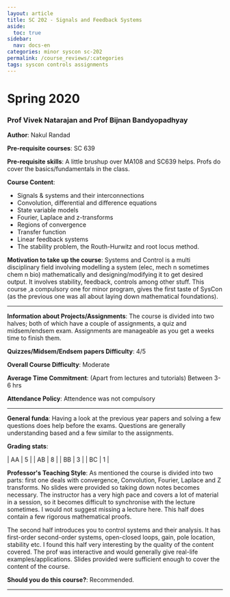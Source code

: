 ```yaml
---
layout: article
title: SC 202 - Signals and Feedback Systems
aside:
  toc: true
sidebar:
  nav: docs-en
categories: minor syscon sc-202
permalink: /course_reviews/:categories
tags: syscon controls assignments
---
```


# Spring 2020
### Prof Vivek Natarajan and Prof Bijnan Bandyopadhyay

**Author**: Nakul Randad

**Pre-requisite courses**: SC 639

**Pre-requisite skills**: A little brushup over MA108 and SC639 helps. Profs do cover the basics/fundamentals in the class.

**Course Content**:
* Signals & systems and their interconnections
* Convolution, differential and difference equations
* State variable models
* Fourier, Laplace and z-transforms
* Regions of convergence
* Transfer function
* Linear feedback systems
* The stability problem, the Routh-Hurwitz and root locus method.

**Motivation to take up the course**: Systems and Control is a multi disciplinary field involving modelling a system (elec, mech n sometimes chem n bio) mathematically and designing/modifying it to get desired output. It involves stability, feedback, controls among other stuff. This course ,a compulsory one for minor program, gives the first taste of SysCon (as the previous one was all about laying down mathematical foundations).


---

**Information about Projects/Assignments**: The course is divided into two halves; both of which have a couple of assignments, a quiz and midsem/endsem exam. Assignments are manageable as you get a weeks time to finish them.

**Quizzes/Midsem/Endsem papers Difficulty**: 4/5

**Overall Course Difficulty**: Moderate

**Average Time Commitment**:
(Apart from lectures and tutorials)
Between 3-6 hrs


**Attendance Policy**: Attendence was not compulsory

---

**General funda**: Having a look at the previous year papers and solving a few questions does help before the exams. Questions are generally understanding based and a few similar to the assignments.


**Grading stats**:

| AA |  5 |
| AB |  8 |
| BB |  3 |
| BC |  1 |


**Professor's Teaching Style**: As mentioned the course is divided into two parts: first one deals with convergence, Convolution, Fourier, Laplace and Z transforms. No slides were provided so taking down notes becomes necessary. The instructor has a very high pace and covers a lot of material in a session, so it becomes difficult to synchronise with the lecture sometimes. I would not suggest missing a lecture here. This half does contain a few rigorous mathematical proofs.

The second half introduces you to control systems and their analysis. It has first-order second-order systems, open-closed loops, gain, pole location, stability etc. I found this half very interesting by the quality of the content covered. The prof was interactive and would generally give real-life examples/applications. Slides provided were sufficient enough to cover the content of the course.


**Should you do this course?**: Recommended.

---
